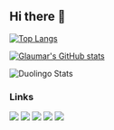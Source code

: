 ## Hi there 👋

<!--
**glaumar/glaumar** is a ✨ _special_ ✨ repository because its `README.md` (this file) appears on your GitHub profile.

Here are some ideas to get you started:

- 🔭 I’m currently working on ...
- 🌱 I’m currently learning ...
- 👯 I’m looking to collaborate on ...
- 🤔 I’m looking for help with ...
- 💬 Ask me about ...
- 📫 How to reach me: ...
- 😄 Pronouns: ...
- ⚡ Fun fact: ...
-->


[![Top Langs](https://github-readme-stats.vercel.app/api/top-langs/?username=glaumar&langs_count=6&layout=compact&hide=html&theme=dark)](https://github.com/anuraghazra/github-readme-stats)

[![Glaumar's GitHub stats](https://github-readme-stats.vercel.app/api?username=glaumar&show_icons=true&theme=dark)](https://github.com/anuraghazra/github-readme-stats) 


![Duolingo Stats](https://duolingo-stats-card.vercel.app/api?username=glaumar&sort=xp&theme=dark)
### Links  
[![](https://img.shields.io/badge/Blog-21759B?logo=wordpress&logoColor=white)](https://blog.geekgo.tech/)
[![](https://img.shields.io/badge/GoToSocial-6364FF?logo=mastodon&logoColor=white)](https://social.geekgo.tech/@glaumar)
[![](https://img.shields.io/badge/Telegram-26A5E4?logo=telegram&logoColor=white)](https://t.me/misaka2501)
[![](https://img.shields.io/badge/Github-181717?logo=github&logoColor=white)](https://github.com/glaumar)
[![](https://img.shields.io/badge/Paypal-003087?logo=paypal&logoColor=white)](https://paypal.me/misaka2501)



